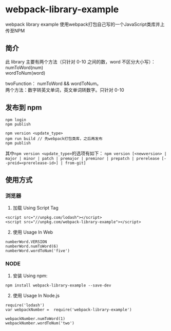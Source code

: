 # webpack-library-example
webpack library example 使用webpack打包自己写的一个JavaScript类库并上传至NPM

## 简介

此 library 主要有两个方法（只针对 0-10 之间的数，word 不区分大小写）：  
numToWord(num)  
wordToNum(word)

twoFunction： numToWord && wordToNum。  
两个方法：数字转英文单词，英文单词转数字。只针对 0-10

## 发布到 npm

```
npm login
npm publish

npm version <update_type>
npm run build // 先webpack打包类库，之后再发布
npm publish
```

其中`npm version <update_type>`的选项有如下：
`npm version [<newversion> | major | minor | patch | premajor | preminor | prepatch | prerelease [--preid=<prerelease-id>] | from-git]`

## 使用方式

### 浏览器

1. 加载 Using Script Tag

```
<script src="//unpkg.com/lodash"></script>
<script src="//unpkg.com/webpack-library-example"></script>
```

2. 使用 Usage In Web

```
numberWord.VERSION
numberWord.numToWord(6)
numberWord.wordToNum('five')
```

### NODE

1. 安装 Using npm:

```
npm install webpack-library-example --save-dev
```

2. 使用 Usage In Node.js

```
require('lodash')
var webpackNumber =  require('webpack-library-example')

webpackNumber.numToWord(1)
webpackNumber.wordToNum('two')
```
